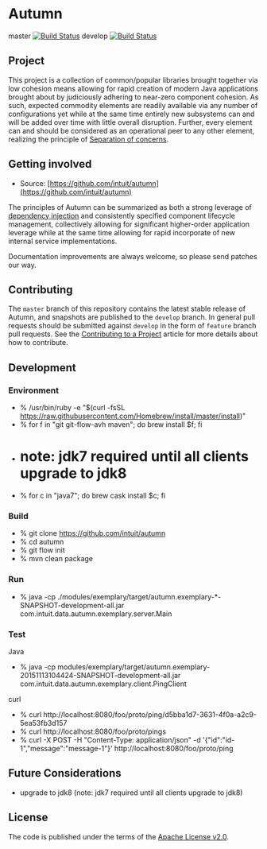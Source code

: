 # Autumn

master [![Build Status](https://travis-ci.org/jwtodd/Autumn.svg?branch=master)](https://travis-ci.org/jwtodd/Autumn)
develop [![Build Status](https://travis-ci.org/jwtodd/Autumn.svg?branch=develop)](https://travis-ci.org/jwtodd/Autumn)

## Project

This project is a collection of common/popular libraries brought together via low cohesion means allowing for
rapid creation of modern Java applications brought about by judiciously adhering to near-zero component cohesion.
As such, expected commodity elements are readily available via any number of configurations yet while at the same
time entirely new subsystems can and will be added over time with little overall disruption. Further, every element
can and should be considered as an operational peer to any other element, realizing the principle of
[Separation of concerns](https://en.wikipedia.org/wiki/Separation_of_concerns).

## Getting involved

* Source: [https://github.com/intuit/autumn](https://github.com/intuit/autumn)

The principles of Autumn can be summarized as both a strong leverage of
[dependency injection](https://en.wikipedia.org/wiki/Dependency_injection) and consistently specified component
lifecycle management, collectively allowing for significant higher-order application leverage while at the same
time allowing for rapid incorporate of new internal service implementations.

Documentation improvements are always welcome, so please send patches our way.

## Contributing

The `master` branch of this repository contains the latest stable release of Autumn, and snapshots are published to
the `develop` branch. In general pull requests should be submitted against `develop` in the form of `feature` branch
pull requests. See the [Contributing to a Project](https://guides.github.com/activities/contributing-to-open-source/)
article for more details about how to contribute.

## Development

### Environment

*   % /usr/bin/ruby -e "$(curl -fsSL https://raw.githubusercontent.com/Homebrew/install/master/install)"
*   % for f in "git git-flow-avh maven"; do brew install $f; fi
*   # note: jdk7 required until all clients upgrade to jdk8
*   % for c in "java7"; do brew cask install $c; fi

### Build

*   % git clone https://github.com/intuit/autumn
*   % cd autumn
*   % git flow init
*   % mvn clean package

### Run

*   % java -cp ./modules/exemplary/target/autumn.exemplary-*-SNAPSHOT-development-all.jar com.intuit.data.autumn.exemplary.server.Main

### Test

Java

*   % java -cp modules/exemplary/target/autumn.exemplary-20151113104424-SNAPSHOT-development-all.jar com.intuit.data.autumn.exemplary.client.PingClient

curl

*   % curl http://localhost:8080/foo/proto/ping/d5bba1d7-3631-4f0a-a2c9-5ea53fb3d157
*   % curl http://localhost:8080/foo/proto/pings
*   % curl -X POST -H "Content-Type: application/json" -d '{"id":"id-1","message":"message-1"}' http://localhost:8080/foo/proto/ping

## Future Considerations

*  upgrade to jdk8 (note: jdk7 required until all clients upgrade to jdk8)

## License

The code is published under the terms of the [Apache License v2.0](http://www.apache.org/licenses/LICENSE-2.0).
